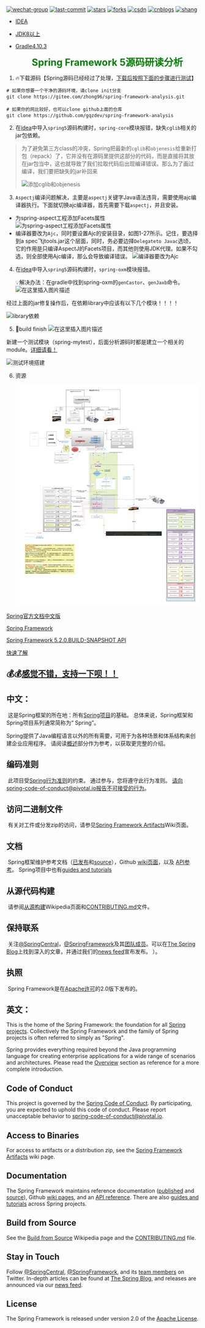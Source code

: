 [![wechat-group](https://badgen.net/badge/language/Spring-framework5)](https://github.com/gqzdev/spring-framework-analysis)
[![last-commit](https://badgen.net/github/last-commit/gqzdev/spring-framework-analysis)](https://github.com/gqzdev/spring-framework-analysis/commits/master)
[![stars](https://badgen.net/github/stars/gqzdev/spring-framework-analysis)](https://github.com/gqzdev/spring-framework-analysis)
[![forks](https://badgen.net/github/forks/gqzdev/spring-framework-analysis)](https://github.com/gqzdev/spring-framework-analysis)
[![csdn](https://badgen.net/badge/blog/ganquanzhong/red)](https://blog.csdn.net/ganquanzhong)
[![cnblogs](https://badgen.net/badge/cnblogs/gqzdev/orange)](https://www.cnblogs.com/gqzdev)
[![shang](https://badgen.net/badge/zhong/赏/blue)](https://www.cnblogs.com/gqzdev/p/shang.html )


- [IDEA](https://www.cnblogs.com/gqzdev/p/idea.html)

- [JDK8以上](https://www.oracle.com/technetwork/java/javase/overview/index.html)

- [Gradle4.10.3](https://services.gradle.org/distributions/)

  <center><span style="color:green;font-size:25px;font-weight:bolder;">Spring Framework 5源码研读分析</span> </center>

1. 🔥下载源码【Spring源码已经经过了处理，[下载后按照下面的步骤进行测试](https://blog.csdn.net/ganquanzhong/article/details/100401914)】

```shell
# 如果你想要一个干净的源码环境，请clone init分支
git clone https://gitee.com/zhong96/spring-framework-analysis.git

# 如果你的网比较好，也可以clone github上面的仓库
git clone https://github.com/gqzdev/spring-framework-analysis
```

2. 在[idea](https://www.cnblogs.com/gqzdev/p/idea.html)中导入`spring5`源码构建时，`spring-core`模块报错，缺失`cglib`相关的jar包依赖。

> 为了避免第三方class的冲突，Spring把最新的`cglib`和`objenesis`给重新打包（repack）了，它并没有在源码里提供这部分的代码，而是直接将其放在jar包当中，这也就导致了我们拉取代码后出现编译错误。那么为了画过编译，我们要把缺失的jar补回来
>
> ![添加cglib和objenesis](https://images.gitee.com/uploads/images/2020/0120/100151_623f5754_1134592.png)

3. `Aspectj`编译问题解决，主要是`aspectj`关键字Java语法违背，需要使用ajc编译器执行。下面就切换ajc编译器，首先需要下载`aspectj`，并且安装。   
- 为spring-aspect工程添加Facets属性
![为spring-aspect工程添加Facets属性](https://images.gitee.com/uploads/images/2020/0120/100151_2efb60db_1134592.png)
- 编译器要改为`Ajc`，同时要设置Ajc的安装目录，如图1-27所示。记住，要选择到a spec飞jtools.jar这个层面，同时，务必要边择`Delegateto Javac`选顷，它的作用是只编译AspectJ的Facets项目，而其他则使用JDK代理。如果不勾选，则全部使用Ajc编译，那么会导致编译错误。
![编译器要改为Ajc](https://images.gitee.com/uploads/images/2020/0120/100151_80b58aed_1134592.png)

4. 在[idea](https://www.cnblogs.com/gqzdev/p/idea.html)中导入`spring5`源码构建时，`spring-oxm`模块报错。
   
    :bulb:解决办法：在gradle中找到spring-oxm的`genCastor`、`genJaxb`命令。
    ![在这里插入图片描述](https://images.gitee.com/uploads/images/2020/0120/100151_6d8fecb8_1134592.png)

  经过上面的jar修复操作后，在依赖library中应该有以下几个模块！！！！

![library依赖](https://images.gitee.com/uploads/images/2020/0120/100151_cea74112_1134592.png)

5.  🧨build finish
    ![在这里插入图片描述](https://images.gitee.com/uploads/images/2020/0120/100151_eb3c7688_1134592.png)

新建一个测试模块（spring-mytest），后面分析源码时都是建立一个相关的module。[详细请看！](https://blog.csdn.net/ganquanzhong/article/details/100401914)

![测试环境搭建](https://images.gitee.com/uploads/images/2020/0120/100151_59f99112_1134592.png)

6. 资源

   ![SpringIoc](docs/SpringIoC加载流程图.png)

[Spring官方文档中文版](https://www.springcloud.cc/spring-reference.html)

[Spring Framework](https://spring.io/projects/spring-framework)

[Spring Framework 5.2.0.BUILD-SNAPSHOT API](https://docs.spring.io/spring/docs/5.2.0.BUILD-SNAPSHOT/javadoc-api/)

[快速了解](https://www.cnblogs.com/gqzdev/p/11667328.html)

##  💰💰[感觉不错，支持一下呗！！](https://www.cnblogs.com/gqzdev/p/shang.html)

 

## 		中文：

​		这是Spring框架的所在地：所有[Spring项目](https://spring.io/projects)的基础。 总体来说，Spring框架和Spring项目系列通常简称为“ Spring”。

​		Spring提供了Java编程语言以外的所有需要，可用于为各种场景和体系结构来创建企业应用程序。 请阅读[概述](https://docs.spring.io/spring/docs/current/spring-framework-reference/overview.html#spring-introduction)部分作为参考，以获取更完整的介绍。

## 编码准则

​		此项目受[Spring行为准则](CODE_OF_CONDUCT.adoc)的约束。 通过参与，您将遵守此行为准则。 请向spring-code-of-conduct@pivotal.io报告不可接受的行为。

## 访问二进制文件

​		有关对工件或分发zip的访问，请参见[Spring Framework Artifacts](https://github.com/spring-projects/spring-framework/wiki/Spring-Framework-Artifacts)Wiki页面。

## 文档

​		Spring框架维护参考文档（[已发布](https://docs.spring.io/spring-framework/docs/current/spring-framework-reference/)和[source](src/docs/asciidoc)），Github [wiki页面](https://github.com/spring-projects/spring-framework/wiki)，以及
[API参考](https://docs.spring.io/spring-framework/docs/current/javadoc-api/)。 Spring项目中也有[guides and tutorials](https://spring.io/guides)

## 从源代码构建

​		请参阅[从源构建](https://github.com/spring-projects/spring-framework/wiki/Build-from-Source)Wikipedia页面和[CONTRIBUTING.md](CONTRIBUTING.md)文件。

## 保持联系

​		关注[@SpringCentral](https://twitter.com/springcentral)，[@SpringFramework](https://twitter.com/springframework)及其[团队成员](https://twitter.com/springframework/lists/team/members)。可以在[The Spring Blog](https://spring.io/blog/)上找到深入的文章，并通过我们的[news feed](https://spring.io/blog/category/news)宣布发布。 ）。

## 执照

​		Spring Framework是在[Apache许可](https://www.apache.org/licenses/LICENSE-2.0)的2.0版下发布的。




## 		英文：

This is the home of the Spring Framework: the foundation for all [Spring projects](https://spring.io/projects). Collectively the Spring Framework and the family of Spring projects is often referred to simply as "Spring". 

Spring provides everything required beyond the Java programming language for creating enterprise applications for a wide range of scenarios and architectures. Please read the [Overview](https://docs.spring.io/spring/docs/current/spring-framework-reference/overview.html#spring-introduction) section as reference for a more complete introduction.

## Code of Conduct

This project is governed by the [Spring Code of Conduct](CODE_OF_CONDUCT.adoc). By participating, you are expected to uphold this code of conduct. Please report unacceptable behavior to spring-code-of-conduct@pivotal.io.

## Access to Binaries

For access to artifacts or a distribution zip, see the [Spring Framework Artifacts](https://github.com/spring-projects/spring-framework/wiki/Spring-Framework-Artifacts) wiki page.

## Documentation

The Spring Framework maintains reference documentation ([published](https://docs.spring.io/spring-framework/docs/current/spring-framework-reference/) and [source](src/docs/asciidoc)), Github [wiki pages](https://github.com/spring-projects/spring-framework/wiki), and an
[API reference](https://docs.spring.io/spring-framework/docs/current/javadoc-api/). There are also [guides and tutorials](https://spring.io/guides) across Spring projects.

## Build from Source

See the [Build from Source](https://github.com/spring-projects/spring-framework/wiki/Build-from-Source) Wikipedia page and the [CONTRIBUTING.md](CONTRIBUTING.md) file.

## Stay in Touch

Follow [@SpringCentral](https://twitter.com/springcentral), [@SpringFramework](https://twitter.com/springframework), and its [team members](https://twitter.com/springframework/lists/team/members) on Twitter. In-depth articles can be found at [The Spring Blog](https://spring.io/blog/), and releases are announced via our [news feed](https://spring.io/blog/category/news).

## License

The Spring Framework is released under version 2.0 of the [Apache License](https://www.apache.org/licenses/LICENSE-2.0).

